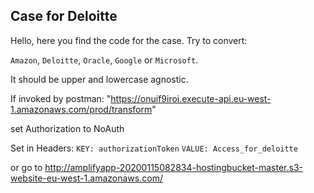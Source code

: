 ## Case for Deloitte

Hello, here you find the code for the case.
Try to convert: 

`Amazon`, `Deloitte`, `Oracle`, `Google` or `Microsoft`.

It should be upper and lowercase agnostic. 

If invoked by postman:
"https://onuif9iroi.execute-api.eu-west-1.amazonaws.com/prod/transform"

set Authorization to NoAuth

Set in Headers: 
`KEY: authorizationToken`
`VALUE: Access_for_deloitte` 

or go to 
http://amplifyapp-20200115082834-hostingbucket-master.s3-website-eu-west-1.amazonaws.com/